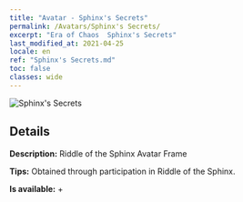 ```yaml
---
title: "Avatar - Sphinx's Secrets"
permalink: /Avatars/Sphinx's Secrets/
excerpt: "Era of Chaos  Sphinx's Secrets"
last_modified_at: 2021-04-25
locale: en
ref: "Sphinx's Secrets.md"
toc: false
classes: wide
---
```

 ![Sphinx's Secrets](/images/a/avatarFrame_25.png)

## Details

 **Description:** Riddle of the Sphinx Avatar Frame 

 **Tips:** Obtained through participation in Riddle of the Sphinx. 

 **Is available:**  + 

